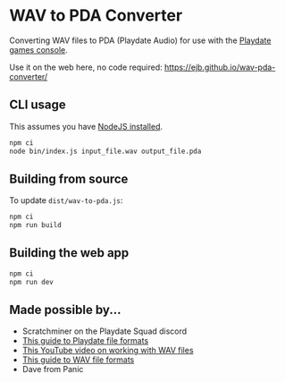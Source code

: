 # WAV to PDA Converter

Converting WAV files to PDA (Playdate Audio) for use with the [Playdate games console](https://play.date/).

Use it on the web here, no code required: https://ejb.github.io/wav-pda-converter/

## CLI usage

This assumes you have [NodeJS installed](https://nodejs.org/en).

```sh
npm ci
node bin/index.js input_file.wav output_file.pda
```

## Building from source

To update `dist/wav-to-pda.js`:

```sh
npm ci
npm run build
```

## Building the web app

```sh
npm ci
npm run dev
```

## Made possible by...

- Scratchminer on the Playdate Squad discord
- [This guide to Playdate file formats](https://github.com/cranksters/playdate-reverse-engineering/blob/main/formats/pda.md)
- [This YouTube video on working with WAV files](https://www.youtube.com/watch?v=udbA7u1zYfc)
- [This guide to WAV file formats](http://soundfile.sapp.org/doc/WaveFormat/)
- Dave from Panic
